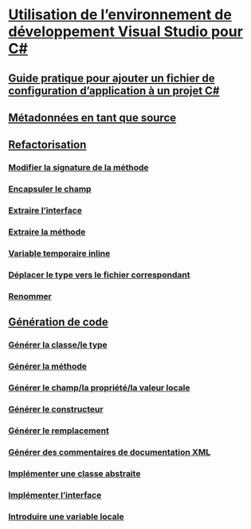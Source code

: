 # [Utilisation de l’environnement de développement Visual Studio pour C#](using-the-visual-studio-development-environment-for-csharp.md)
## [Guide pratique pour ajouter un fichier de configuration d’application à un projet C#](how-to-add-an-application-configuration-file-to-a-csharp-project.md)
## [Métadonnées en tant que source](metadata-as-source.md)
## [Refactorisation](refactoring-csharp.md)
### [Modifier la signature de la méthode](refactoring/change-method-signature.md)
### [Encapsuler le champ](refactoring/encapsulate-field.md)
### [Extraire l’interface](refactoring/extract-interface.md)
### [Extraire la méthode](refactoring/extract-method.md)
### [Variable temporaire inline](refactoring/inline-temporary-variable.md)
### [Déplacer le type vers le fichier correspondant](refactoring/move-type-to-matching-file.md)
### [Renommer](refactoring/rename.md)
## [Génération de code](code-generation-csharp.md)
### [Générer la classe/le type](code-generation/generate-class-type.md)
### [Générer la méthode](code-generation/generate-method.md)
### [Générer le champ/la propriété/la valeur locale](code-generation/generate-field-property-local.md)
### [Générer le constructeur](code-generation/generate-constructor.md)
### [Générer le remplacement](code-generation/generate-override.md)
### [Générer des commentaires de documentation XML](code-generation/generate-xml-documentation-comments.md)
### [Implémenter une classe abstraite](code-generation/implement-abstract-class.md)
### [Implémenter l’interface](code-generation/implement-interface.md)
### [Introduire une variable locale](code-generation/introduce-local-variable.md)